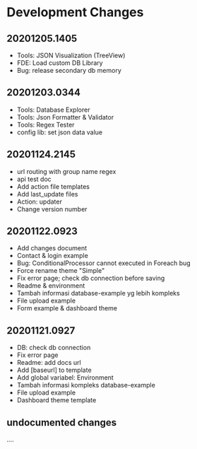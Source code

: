 # Development Changes

## 20201205.1405

- Tools: JSON Visualization (TreeView)
- FDE: Load custom DB Library
- Bug: release secondary db memory

## 20201203.0344

- Tools: Database Explorer
- Tools: Json Formatter & Validator
- Tools: Regex Tester
- config lib: set json data value

## 20201124.2145

- url routing with group name regex
- api test doc
- Add action file templates
- Add last_update files
- Action: updater
- Change version number

## 20201122.0923

- Add changes document
- Contact & login example
- Bug: ConditionalProcessor cannot executed in Foreach bug 
- Force rename theme "Simple"
- Fix error page; check db connection before saving
- Readme & environment
- Tambah informasi database-example yg lebih kompleks
- File upload example
- Form example & dashboard theme


## 20201121.0927

- DB: check db connection
- Fix error page
- Readme: add docs url
- Add [baseurl] to template
- Add global variabel: Environment
- Tambah informasi kompleks database-example 
- File upload example
- Dashboard theme template

## undocumented changes 

....
